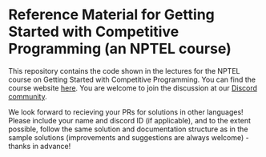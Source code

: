 # Reference Material for Getting Started with Competitive Programming (an NPTEL course)

This repository contains the code shown in the lectures for the NPTEL course on Getting Started with Competitive Programming. You can find the course website [here](https://www.craft.do/s/AcEMNb4NLdHlQo). You are welcome to join the discussion at our [Discord community](https://discord.gg/etdD3SSJ6T). 

We look forward to recieving your PRs for solutions in other languages! Please include your name and discord ID (if applicable), and to the extent possible, follow the same solution and documentation structure as in the sample solutions (improvements and suggestions are always welcome) - thanks in advance! 
